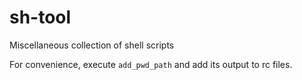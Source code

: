 # sh-tool
Miscellaneous collection of shell scripts

For convenience, execute `add_pwd_path` and add its output to rc files.
